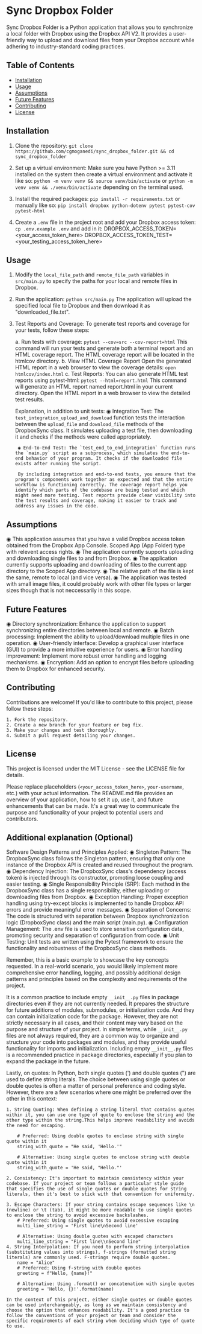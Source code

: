 # Sync Dropbox Folder

Sync Dropbox Folder is a Python application that allows you to synchronize a local folder with Dropbox using the Dropbox API V2. It provides a user-friendly way to upload and download files from your Dropbox account while adhering to industry-standard coding practices.

## Table of Contents

- [Installation](#installation)
- [Usage](#usage)
- [Assumptions](#assumptions)
- [Future Features](#future-features)
- [Contributing](#contributing)
- [License](#license)

## Installation

1. Clone the repository:
   `git clone https://github.com/cgmoganedi/sync_dropbox_folder.git && cd sync_dropbox_folder`

2. Set up a virtual environment:
    Make sure you have Python >= 3.11 installed on the system then create a virtual environment and activate it like so:
    `python -m venv venv && source venv/bin/activate` or `python -m venv venv && ./venv/bin/activate` depending on the terminal used.

3. Install the required packages:
    `pip install -r requirements.txt` or manually like so: `pip install dropbox python-dotenv pytest pytest-cov pytest-html`

4. Create a `.env` file in the project root and add your Dropbox access token:
    `cp .env.example .env`
    and add in it:
    DROPBOX_ACCESS_TOKEN=<your_access_token_here>
    DROPBOX_ACCESS_TOKEN_TEST=<your_testing_access_token_here>

## Usage

1. Modify the `local_file_path` and `remote_file_path` variables in `src/main.py` to specify the paths for your local and remote files in Dropbox.

2. Run the application:
    `python src/main.py`
    The application will upload the specified local file to Dropbox and then download it as "downloaded_file.txt".

3. Test Reports and Coverage:
    To generate test reports and coverage for your tests, follow these steps:

    a. Run tests with coverage: `pytest --cov=src --cov-report=html`
        This command will run your tests and generate both a terminal report and an HTML coverage report. The HTML coverage report will be located in the htmlcov directory.
    b. View HTML Coverage Report
        Open the generated HTML report in a web browser to view the coverage details: `open htmlcov/index.html`
    c. Test Reports:
        You can also generate HTML test reports using pytest-html: `pytest --html=report.html`
        This command will generate an HTML report named report.html in your current directory. Open the HTML report in a web browser to view the detailed test results.

    Explanation, in addition to unit tests:
        ◉ Integration Test: The `test_integration_upload_and_download` function tests the interaction between the `upload_file` and `download_file` methods of the DropboxSync class. It simulates uploading a test file, then downloading it and checks if the methods were called appropriately.

        ◉ End-to-End Test: The `test_end_to_end_integration` function runs the `main.py` script as a subprocess, which simulates the end-to-end behavior of your program. It checks if the downloaded file exists after running the script.

        By including integration and end-to-end tests, you ensure that the program's components work together as expected and that the entire workflow is functioning correctly. The coverage report helps you identify which parts of the codebase are being tested and which might need more testing. Test reports provide clear visibility into the test results and coverage, making it easier to track and address any issues in the code.


## Assumptions

◉ This application assumes that you have a valid Dropbox access token obtained from the Dropbox App Console. Scoped App (App Folder) type with relevent access rights.
◉ The application currently supports uploading and downloading single files to and from Dropbox.
◉ The application currently supports uploading and downloading of files to the current app directory to the Scoped App directory.
◉ The relative path of the file is kept the same, remote to local (and vice versa).
◉ The application was tested with small image files, it could probably work with other file types or larger sizes though that is not neccessarily in this scope.

## Future Features

◉ Directory synchronization: Enhance the application to support synchronizing entire directories between local and remote.
◉ Batch processing: Implement the ability to upload/download multiple files in one operation.
◉ User-friendly interface: Develop a graphical user interface (GUI) to provide a more intuitive experience for users.
◉ Error handling improvement: Implement more robust error handling and logging mechanisms.
◉ Encryption: Add an option to encrypt files before uploading them to Dropbox for enhanced security.

## Contributing

Contributions are welcome! If you'd like to contribute to this project, please follow these steps:

    1. Fork the repository.
    2. Create a new branch for your feature or bug fix.
    3. Make your changes and test thoroughly.
    4. Submit a pull request detailing your changes.

## License

This project is licensed under the MIT License - see the LICENSE file for details.

Please replace placeholders (`<your_access_token_here>`, `your-username`, etc.) with your actual information. The README.md file provides an overview of your application, how to set it up, use it, and future enhancements that can be made. It's a great way to communicate the purpose and functionality of your project to potential users and contributors.

## Additional explanation (Optional)

Software Design Patterns and Principles Applied:
    ◉ Singleton Pattern: The DropboxSync class follows the Singleton pattern, ensuring that only one instance of the Dropbox API is created and reused throughout the program.
    ◉ Dependency Injection: The DropboxSync class's dependency (access token) is injected through its constructor, promoting loose coupling and easier testing.
    ◉ Single Responsibility Principle (SRP): Each method in the DropboxSync class has a single responsibility, either uploading or downloading files from Dropbox.
    ◉ Exception Handling: Proper exception handling using try-except blocks is implemented to handle Dropbox API errors and provide meaningful error messages.
    ◉ Separation of Concerns: The code is structured with separation between Dropbox synchronization logic (DropboxSync class) and the main script (main.py).
    ◉ Configuration Management: The .env file is used to store sensitive configuration data, promoting security and separation of configuration from code.
    ◉ Unit Testing: Unit tests are written using the Pytest framework to ensure the functionality and robustness of the DropboxSync class methods.

Remember, this is a basic example to showcase the key concepts requested. In a real-world scenario, you would likely implement more comprehensive error handling, logging, and possibly additional design patterns and principles based on the complexity and requirements of the project.

It is a common practice to include empty `__init__.py` files in package directories even if they are not currently needed. It prepares the structure for future additions of modules, submodules, or initialization code. And they can contain initialization code for the package. However, they are not strictly necessary in all cases, and their content may vary based on the purpose and structure of your project. In simple terms, while `__init__.py` files are not always required, they are a common way to organize and structure your code into packages and modules, and they provide useful functionality for imports and initialization. Including empty `__init__.py` files is a recommended practice in package directories, especially if you plan to expand the package in the future.

Lastly, on quotes:
    In Python, both single quotes (') and double quotes (") are used to define string literals. The choice between using single quotes or double quotes is often a matter of personal preference and coding style. However, there are a few scenarios where one might be preferred over the other in this context:

    1. String Quoting: When defining a string literal that contains quotes within it, you can use one type of quote to enclose the string and the other type within the string.This helps improve readability and avoids the need for escaping.

        # Preferred: Using double quotes to enclose string with single quote within it
        string_with_quote = "He said, 'Hello.'"

        # Alternative: Using single quotes to enclose string with double quote within it
        string_with_quote = 'He said, "Hello."'
    
    2. Consistency: It's important to maintain consistency within your codebase. If your project or team follows a particular style guide that specifies the use of single quotes or double quotes for string literals, then it's best to stick with that convention for uniformity.

    3. Escape Characters: If your string contains escape sequences like \n (newline) or \t (tab), it might be more readable to use single quotes to enclose the string to avoid excessive backslashes.
        # Preferred: Using single quotes to avoid excessive escaping
        multi_line_string = 'First line\nSecond line'

        # Alternative: Using double quotes with escaped characters
        multi_line_string = "First line\\nSecond line"
    4. String Interpolation: If you need to perform string interpolation (substituting values into strings), f-strings (formatted string literals) are commonly used. F-strings require double quotes.
        name = "Alice"
        # Preferred: Using f-string with double quotes
        greeting = f"Hello, {name}!"

        # Alternative: Using .format() or concatenation with single quotes
        greeting = 'Hello, {}!'.format(name)

    In the context of this project, either single quotes or double quotes can be used interchangeably, as long as we maintain consistency and choose the option that enhances readability. It's a good practice to follow the conventions of your project or team and consider the specific requirements of each string when deciding which type of quote to use.


